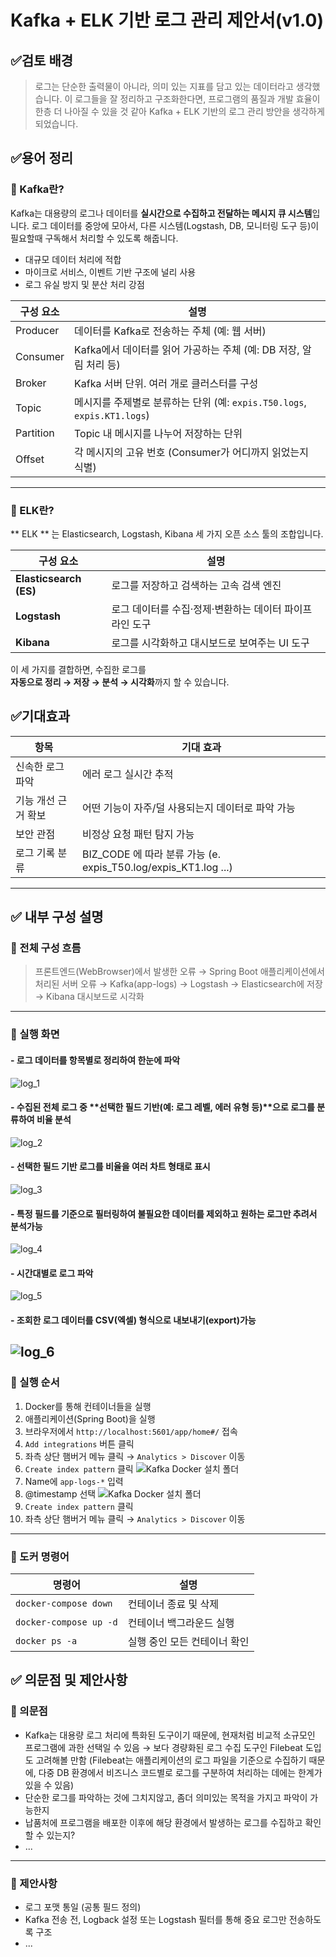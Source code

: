 # Kafka + ELK 기반 로그 관리 제안서(v1.0)

## ✅검토 배경

> 로그는 단순한 출력물이 아니라,
의미 있는 지표를 담고 있는 데이터라고 생각했습니다.
이 로그들을 잘 정리하고 구조화한다면,
프로그램의 품질과 개발 효율이 한층 더 나아질 수 있을 것 같아
Kafka + ELK 기반의 로그 관리 방안을 생각하게 되었습니다.

## ✅용어 정리
### 🔹 Kafka란?

Kafka는 대용량의 로그나 데이터를 **실시간으로 수집하고 전달하는 메시지 큐 시스템**입니다.
로그 데이터를 중앙에 모아서, 다른 시스템(Logstash, DB, 모니터링 도구 등)이 필요할때 구독해서 처리할 수 있도록 해줍니다.

- 대규모 데이터 처리에 적합
- 마이크로 서비스, 이벤트 기반 구조에 널리 사용
- 로그 유실 방지 및 분산 처리 강점

| 구성 요소     | 설명                                                        |
|--------------|-----------------------------------------------------------|
| Producer     | 데이터를 Kafka로 전송하는 주체 (예: 웹 서버)                             |
| Consumer     | Kafka에서 데이터를 읽어 가공하는 주체 (예: DB 저장, 알림 처리 등)               |
| Broker       | Kafka 서버 단위. 여러 개로 클러스터를 구성                               |
| Topic        | 메시지를 주제별로 분류하는 단위 (예: `expis.T50.logs`, `expis.KT1.logs`) |
| Partition    | Topic 내 메시지를 나누어 저장하는 단위                                  |
| Offset       | 각 메시지의 고유 번호 (Consumer가 어디까지 읽었는지 식별)                     |
---
### 🔹 ELK란?

** ELK ** 는 Elasticsearch, Logstash, Kibana 세 가지 오픈 소스 툴의 조합입니다.

| 구성 요소 | 설명 |
|------------|------|
| **Elasticsearch (ES)** | 로그를 저장하고 검색하는 고속 검색 엔진 |
| **Logstash** | 로그 데이터를 수집·정제·변환하는 데이터 파이프라인 도구 |
| **Kibana** | 로그를 시각화하고 대시보드로 보여주는 UI 도구 |

이 세 가지를 결합하면, 수집한 로그를  
**자동으로 정리 → 저장 → 분석 → 시각화**까지 할 수 있습니다.

## ✅기대효과

| 항목          | 기대 효과 |
|-------------|------------|
| 신속한 로그 파악   | 에러 로그 실시간 추적 |
| 기능 개선 근거 확보 | 어떤 기능이 자주/덜 사용되는지 데이터로 파악 가능 |
| 보안 관점       | 비정상 요청 패턴 탐지 가능 |
|로그 기록 분류 | BIZ_CODE 에 따라 분류 가능 (e. expis_T50.log/expis_KT1.log ...)
---

## ✅ 내부 구성 설명
### 🔹 전체 구성 흐름
>프론트엔드(WebBrowser)에서 발생한 오류 → Spring Boot 애플리케이션에서 처리된 서버 오류 → Kafka(app-logs) → Logstash → Elasticsearch에 저장 → Kibana 대시보드로 시각화
---
### 🔹 실행 화면

#### - 로그 데이터를 항목별로 정리하여 한눈에 파악
![log_1](./img/log_1.png)

#### - 수집된 전체 로그 중 **선택한 필드 기반(예: 로그 레벨, 에러 유형 등)**으로 로그를 분류하여 비율 분석
![log_2](./img/log_2.png)

#### - 선택한 필드 기반 로그를 비율을 여러 차트 형태로 표시
![log_3](./img/log_3.png)

#### - 특정 필드를 기준으로 필터링하여 불필요한 데이터를 제외하고 원하는 로그만 추려서 분석가능
![log_4](./img/log_4.png)

#### - 시간대별로 로그 파악
![log_5](./img/log_5.png)

#### - 조회한 로그 데이터를 CSV(엑셀) 형식으로 내보내기(export)가능
![log_6](./img/log_6.png)
---
### 🔹 실행 순서
1. Docker를 통해 컨테이너들을 실행
2. 애플리케이션(Spring Boot)을 실행
3. 브라우저에서 `http://localhost:5601/app/home#/` 접속
4. `Add integrations` 버튼 클릭
5. 좌측 상단 햄버거 메뉴 클릭 → `Analytics > Discover` 이동
6. `Create index pattern` 클릭
   ![Kafka Docker 설치 폴더](./img/setup0.png)
7. Name에 `app-logs-*` 입력
8. @timestamp 선택
   ![Kafka Docker 설치 폴더](./img/setup2.png)
9. `Create index pattern` 클릭
10. 좌측 상단 햄버거 메뉴 클릭 → `Analytics > Discover` 이동
---
### 🔹 도커 명령어
| 명령어               | 설명                      |
|----------------------|---------------------------|
| `docker-compose down` | 컨테이너 종료 및 삭제        |
| `docker-compose up -d` | 컨테이너 백그라운드 실행     |
| `docker ps -a`        | 실행 중인 모든 컨테이너 확인 |

## ✅ 의문점 및 제안사항
### 🔹 의문점
- Kafka는 대용량 로그 처리에 특화된 도구이기 때문에,
  현재처럼 비교적 소규모인 프로그램에 과한 선택일 수 있음
  → 보다 경량화된 로그 수집 도구인 Filebeat 도입도 고려해볼 만함 (Filebeat는 애플리케이션의 로그 파일을 기준으로 수집하기 때문에, 다중 DB 환경에서 비즈니스 코드별로 로그를 구분하여 처리하는 데에는 한계가 있을 수 있음)
- 단순한 로그를 파악하는 것에 그치지않고, 좀더 의미있는 목적을 가지고 파악이 가능한지
- 납품처에 프로그램을 배포한 이후에 해당 환경에서 발생하는 로그를 수집하고 확인할 수 있는지?
- ...
---
### 🔹 제안사항
- 로그 포맷 통일  (공통 필드 정의)
- Kafka 전송 전, Logback 설정 또는 Logstash 필터를 통해 중요 로그만 전송하도록 구조
- ...